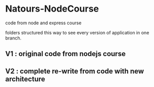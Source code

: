 # Natours-NodeCourse

code from node and express course

folders structured this way to see every version of application in one branch.

## V1 : original code from nodejs course

## V2 : complete re-write from code with new architecture
